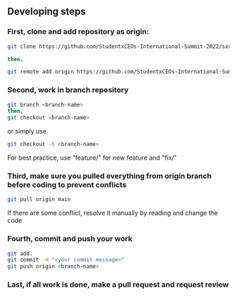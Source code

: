 ## Developing steps

### First, clone and add repository as origin:

```bash
git clone https://github.com/StudentxCEOs-International-Summit-2022/sxc-international-summit-fe.git

then,

git remote add origin https://github.com/StudentxCEOs-International-Summit-2022/sxc-international-summit-fe.git
```

### Second, work in branch repository

```bash
git branch <branch-name>
then,
git checkout <branch-name>
```

or simply use
```bash
git checkout -b <branch-name>
```

For best practice, use "feature/<name>" for new feature and "fix/<name>"

### Third, make sure you pulled everything from origin branch before coding to prevent conflicts

```bash
git pull origin main
```

If there are some conflict, resolve it manually by reading and change the code

### Fourth, commit and push your work

```bash
git add.
git commit -m "<your commit message>"
git push origin <branch-name>
```

### Last, if all work is done, make a pull request and request review
